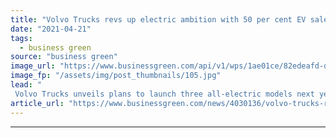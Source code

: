 ```yaml
---
title: "Volvo Trucks revs up electric ambition with 50 per cent EV sales target"
date: "2021-04-21"
tags: 
  - business green
source: "business green"
image_url: "https://www.businessgreen.com/api/v1/wps/1ae01ce/82edeafd-da86-41ed-bfce-f04f00e24958/7/volvo-trucks-now-ready-to-electrify-image2-185x114.jpg"
image_fp: "/assets/img/post_thumbnails/105.jpg"
lead: "
 Volvo Trucks unveils plans to launch three all-electric models next year and produce hydrogen fuel cell trucks by mid-decade ..."
article_url: "https://www.businessgreen.com/news/4030136/volvo-trucks-revs-electric-ambition-cent-ev-sales-target"
---
```


---
